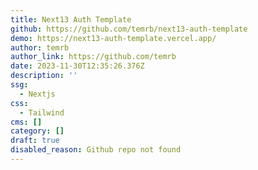 ```yaml
---
title: Next13 Auth Template
github: https://github.com/temrb/next13-auth-template
demo: https://next13-auth-template.vercel.app/
author: temrb
author_link: https://github.com/temrb
date: 2023-11-30T12:35:26.376Z
description: ''
ssg:
  - Nextjs
css:
  - Tailwind
cms: []
category: []
draft: true
disabled_reason: Github repo not found
---
```

